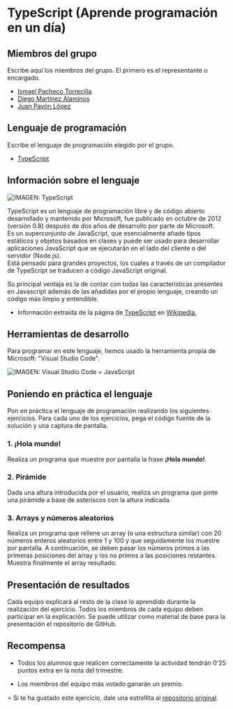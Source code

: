 # TypeScript (Aprende programación en un día)

## Miembros del grupo

Escribe aquí los miembros del grupo. El primero es el representante o encargado.

* [Ismael Pacheco Torrecilla](https://github.com/ismaelpacheco13)
* [Diego Martínez Alaminos](https://github.com/diegomartinezalaminos)
* [Juan Pavón López](https://github.com/JuanPavon)

## Lenguaje de programación

Escribe el lenguaje de programación elegido por el grupo.

* [TypeScript](https://www.typescriptlang.org/)

## Información sobre el lenguaje

<img src="https://upload.wikimedia.org/wikipedia/commons/a/a6/TypeScript_Logo.png" alt="IMAGEN: TypeScript">

TypeScript es un lenguaje de programación libre y de código abierto desarrollado y mantenido por Microsoft, fue publicado en octubre de 2012 (versión 0.8) después de dos años de desarrollo por parte de Microsoft.  
Es un superconjunto de JavaScript, que esencialmente añade tipos estáticos y objetos basados en clases y puede ser usado para desarrollar aplicaciones JavaScript que se ejecutarán en el lado del cliente o del servidor (Node.js).  
Está pensado para grandes proyectos, los cuales a través de un compilador de TypeScript se traducen a código JavaScript original.

Su principal ventaja es la de contar con todas las características presentes en Javascript además de las añadidas por el propio lenguaje, creando un código más limpio y entendible.

- Información extraída de la página de [TypeScript](https://es.wikipedia.org/wiki/TypeScript) en [Wikipedia.](https://es.wikipedia.org)

## Herramientas de desarrollo

Para programar en este lenguaje, hemos usado la herramienta propia de Microsoft: "Visual Studio Code".

<img src="https://code.visualstudio.com/assets/docs/languages/typescript/Languages_typescript.png" alt="IMAGEN: Visual Studio Code + JavaScript">

## Poniendo en práctica el lenguaje

Pon en práctica el lenguaje de programación realizando los siguientes ejercicios. Para cada uno de los ejercicios, pega el código fuente de la solución y una captura de pantalla.

### 1. ¡Hola mundo!

Realiza un programa que muestre por pantalla la frase **¡Hola mundo!**.

### 2. Pirámide

Dada una altura introducida por el usuario, realiza un programa que pinte una pirámide a base de asteriscos con la altura indicada.

### 3. Arrays y números aleatorios

Realiza un programa que rellene un array (o una estructura similar) con 20 números enteros aleatorios entre 1 y 100 y que seguidamente los muestre por pantalla. A continuación, se deben pasar los números primos a las primeras posiciones del array y los no primos a las posiciones restantes. Muestra finalmente el array resultado.

## Presentación de resultados

Cada equipo explicará al resto de la clase lo aprendido durante la realización del ejercicio. Todos los miembros de cada equipo deben participar en la explicación. Se puede utilizar como material de base para la presentación el repositorio de GitHub.

## Recompensa

* Todos los alumnos que realicen correctamente la actividad tendrán 0'25 puntos extra en la nota del trimestre.

* Los miembros del equipo más votado ganarán un premio.

:star: Si te ha gustado este ejercicio, dale una estrellita al [repositorio original](https://github.com/LuisJoseSanchez/aprende-un-lenguaje-en-un-dia).

